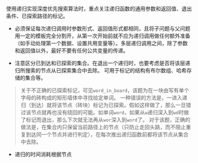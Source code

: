 <!--
 * @Author: avert-win
 * @Date: 2022-10-25 22:05:11
 * @LastEditTime: 2022-10-25 22:31:58
 * @FilePath: \ProgramDaily\dfs_bfs\readme.md
 * @Description: 简介
 * @LastEditors: avert-win
-->
使用递归实现深度优先搜索算法时，重点关注递归函数的通用参数和返回值、退出条件、已探索路径的标记。

- 必须保证每次递归调用时参数形式、返回值形式都相同，且将子问题与父问题用一定的模板完全分割开，从第一次开始前就不应为递归调用做任何额外准备（如手动处理第一个数据、设置共用变量等）。多层递归调用之间，除了参数和返回值以外，最好不要有任何公共变量的传递。

- 注意区分已到达和已探索的集合。在退出一个递归时，也要考虑是否将该层递归所搜索的节点从已探索集合中去除。
可用于标记的结构有布尔数组、哈希存储的集合等。
> 关于不正确的已探索标记，可见`word_in_board`，该题为在一块由写有单个字母的砖构成的矩形墙体中寻找给定单词。
> 一种错误的方法是，一进入递归（到达）就将该节点（砖块）标记为已探索。假如这样做了，那么一旦错过该节点就再也没有绕回的可能。如单词`word`，如果从`w`递归深入到`wd`时做了标记而退出，那么下次就无法再从`wor`深入到`word`了。
> 对于该题，正确的做法是，在集合内只保留当前路径上的节点（只防止走回头路，而不阻止重复到达同一个节点并进行判定），在每次推出递归函数前都将该节点从集合中去除。

- 递归的时间消耗根据节点